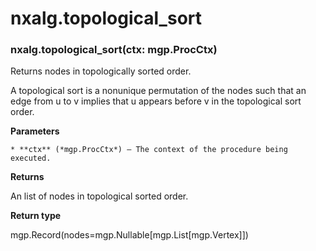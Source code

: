 # nxalg.topological_sort


### nxalg.topological_sort(ctx: mgp.ProcCtx)
Returns nodes in topologically sorted order.

A topological sort is a nonunique permutation of the nodes such that an
edge from u to v implies that u appears before v in the topological sort
order.


**Parameters**

    * **ctx** (*mgp.ProcCtx*) – The context of the procedure being executed.



**Returns**

An list of nodes in topological sorted order.



**Return type**

mgp.Record(nodes=mgp.Nullable[mgp.List[mgp.Vertex]])
